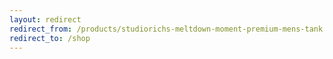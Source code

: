 ```yaml
---
layout: redirect
redirect_from: /products/studiorichs-meltdown-moment-premium-mens-tank
redirect_to: /shop
---
```

